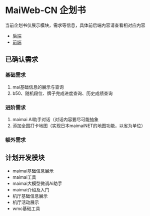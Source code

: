 # MaiWeb-CN 企划书
当前企划书仅展示模块，需求等信息，具体前后端内容请查看相对应内容  
- [后端](/project/Back/MaiWeb-CN-Back.md)  
- [前端](/project/Front/MaiWeb-CN-Front.md)

## 已确认需求
### 基础需求
1. mai基础信息的展示与查询
2. b50、随机段位、牌子完成进度查询、历史成绩查询
### 进阶需求
1. maimai AI助手对话（对话内容要尽可能抽象
2. 添加全国打卡地图（实现日本maimaiNET的地图功能，以省为单位）
### 额外需求

## 计划开发模块
- maimai基础信息展示
- maimai工具
- maimai大模型微调Ai助手
- maimai介绍及入门
- 机厅基础信息展示
- 机厅活动展示
- wmc基础工具
